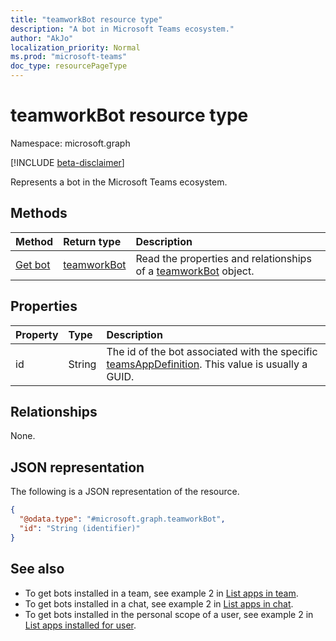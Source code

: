```yaml
---
title: "teamworkBot resource type"
description: "A bot in Microsoft Teams ecosystem."
author: "AkJo"
localization_priority: Normal
ms.prod: "microsoft-teams"
doc_type: resourcePageType
---
```


# teamworkBot resource type

Namespace: microsoft.graph

[!INCLUDE [beta-disclaimer](../../includes/beta-disclaimer.md)]

Represents a bot in the Microsoft Teams ecosystem.

## Methods
|Method|Return type|Description|
|:---|:---|:---|
|[Get bot](../api/teamworkbot-get.md)|[teamworkBot](../resources/teamworkbot.md)|Read the properties and relationships of a [teamworkBot](../resources/teamworkbot.md) object.|

## Properties
|Property|Type|Description|
|:---|:---|:---|
|id|String|The id of the bot associated with the specific [teamsAppDefinition](../resources/teamsappdefinition.md). This value is usually a GUID.|

## Relationships
None.

## JSON representation
The following is a JSON representation of the resource.
<!-- {
  "blockType": "resource",
  "keyProperty": "id",
  "@odata.type": "microsoft.graph.teamworkBot",
  "openType": false
}
-->
``` json
{
  "@odata.type": "#microsoft.graph.teamworkBot",
  "id": "String (identifier)"
}
```

## See also

- To get bots installed in a team, see example 2 in [List apps in team](../api/team-list-installedapps.md).
- To get bots installed in a chat, see example 2 in [List apps in chat](../api/chat-list-installedapps.md).
- To get bots installed in the personal scope of a user, see example 2 in [List apps installed for user](../api/userteamwork-list-installedapps.md).



